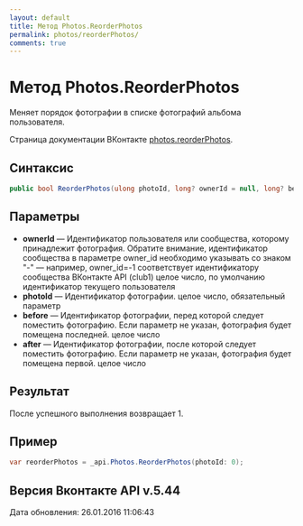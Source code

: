 ```yaml
---
layout: default
title: Метод Photos.ReorderPhotos
permalink: photos/reorderPhotos/
comments: true
---
```

# Метод Photos.ReorderPhotos
Меняет порядок фотографии в списке фотографий альбома пользователя.

Страница документации ВКонтакте [photos.reorderPhotos](https://vk.com/dev/photos.reorderPhotos).

## Синтаксис
``` csharp
public bool ReorderPhotos(ulong photoId, long? ownerId = null, long? before = null, long? after = null)
```

## Параметры
+ **ownerId** — Идентификатор пользователя или сообщества, которому принадлежит фотография. Обратите внимание, идентификатор сообщества в параметре owner_id необходимо указывать со знаком "-" — например, owner_id=-1 соответствует идентификатору сообщества ВКонтакте API (club1)  целое число, по умолчанию идентификатор текущего пользователя
+ **photoId** — Идентификатор фотографии. целое число, обязательный параметр
+ **before** — Идентификатор фотографии, перед которой следует поместить фотографию. Если параметр не указан, фотография будет помещена последней. целое число
+ **after** — Идентификатор фотографии, после которой следует поместить фотографию. Если параметр не указан, фотография будет помещена первой. целое число

## Результат
После успешного выполнения возвращает 1.

## Пример
``` csharp
var reorderPhotos = _api.Photos.ReorderPhotos(photoId: 0);
```

## Версия Вконтакте API v.5.44
Дата обновления: 26.01.2016 11:06:43
